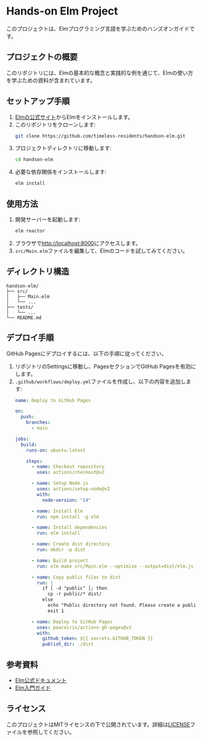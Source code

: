 # Hands-on Elm Project

このプロジェクトは、Elmプログラミング言語を学ぶためのハンズオンガイドです。

## プロジェクトの概要

このリポジトリには、Elmの基本的な概念と実践的な例を通じて、Elmの使い方を学ぶための資料が含まれています。

## セットアップ手順

1. [Elmの公式サイト](https://elm-lang.org/)からElmをインストールします。
2. このリポジトリをクローンします:
    ```sh
    git clone https://github.com/timeless-residents/handson-elm.git
    ```
3. プロジェクトディレクトリに移動します:
    ```sh
    cd handson-elm
    ```
4. 必要な依存関係をインストールします:
    ```sh
    elm install
    ```

## 使用方法

1. 開発サーバーを起動します:
    ```sh
    elm reactor
    ```
2. ブラウザで[http://localhost:8000](http://localhost:8000)にアクセスします。
3. `src/Main.elm`ファイルを編集して、Elmのコードを試してみてください。

## ディレクトリ構造

```
handson-elm/
├── src/
│   ├── Main.elm
│   └── ...
├── tests/
│   └── ...
└── README.md
```

## デプロイ手順

GitHub Pagesにデプロイするには、以下の手順に従ってください。

1. リポジトリのSettingsに移動し、PagesセクションでGitHub Pagesを有効にします。
2. `.github/workflows/deploy.yml`ファイルを作成し、以下の内容を追加します:
    ```yaml
    name: Deploy to GitHub Pages

    on:
      push:
        branches:
          - main

    jobs:
      build:
        runs-on: ubuntu-latest

        steps:
          - name: Checkout repository
            uses: actions/checkout@v2

          - name: Setup Node.js
            uses: actions/setup-node@v2
            with:
              node-version: "14"

          - name: Install Elm
            run: npm install -g elm

          - name: Install dependencies
            run: elm install

          - name: Create dist directory
            run: mkdir -p dist

          - name: Build project
            run: elm make src/Main.elm --optimize --output=dist/elm.js

          - name: Copy public files to dist
            run: |
              if [ -d "public" ]; then
                cp -r public/* dist/
              else
                echo "Public directory not found. Please create a public directory with index.html"
                exit 1

          - name: Deploy to GitHub Pages
            uses: peaceiris/actions-gh-pages@v3
            with:
              github_token: ${{ secrets.GITHUB_TOKEN }}
              publish_dir: ./dist
    ```

## 参考資料

- [Elm公式ドキュメント](https://guide.elm-lang.org/)
- [Elm入門ガイド](https://elm-lang.org/docs)

## ライセンス

このプロジェクトはMITライセンスの下で公開されています。詳細は[LICENSE](LICENSE)ファイルを参照してください。
